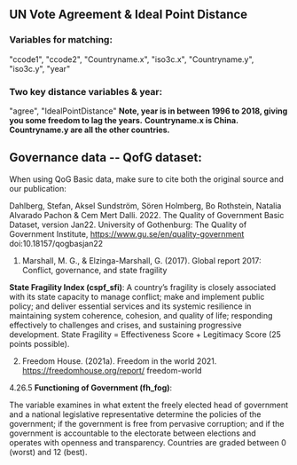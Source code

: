 ## UN Vote Agreement & Ideal Point Distance

### Variables for matching:
"ccode1", "ccode2",  "Countryname.x", "iso3c.x", "Countryname.y", "iso3c.y", "year"

### Two key distance variables & year:
"agree",  "IdealPointDistance"
**Note, year is in between 1996 to 2018, giving you some freedom to lag the years.**
**Countryname.x is China. Countryname.y are all the other countries.**


## Governance data -- QofG dataset:
When using QoG Basic data, make sure to cite both the original source and our publication:

Dahlberg, Stefan,  Aksel Sundström, Sören Holmberg, Bo Rothstein, Natalia Alvarado Pachon & Cem Mert Dalli. 2022. The Quality of Government Basic Dataset, version Jan22. University of Gothenburg: The Quality of Government Institute, https://www.gu.se/en/quality-government doi:10.18157/qogbasjan22

1. Marshall, M. G., & Elzinga-Marshall, G. (2017). Global report 2017: Conflict, governance, and state fragility

**State Fragility Index (cspf_sfi)**: 
A country’s fragility is closely associated with its state capacity to manage conflict; make and implement public policy; 
and deliver essential services and its systemic resilience in maintaining system coherence, cohesion, and quality of life; responding effectively to challenges and crises, 
and sustaining progressive development. State Fragility = Effectiveness Score + Legitimacy Score (25 points possible).

2. Freedom House. (2021a). Freedom in the world 2021. https://freedomhouse.org/report/ freedom-world

4.26.5 **Functioning of Government (fh_fog)**:

The variable examines in what extent the freely elected head of government and a national legislative representative determine the 
policies of the government; if the government is free from pervasive corruption; and if the government is accountable to the electorate between elections and 
operates with openness and transparency. 
Countries are graded between 0 (worst) and 12 (best).
